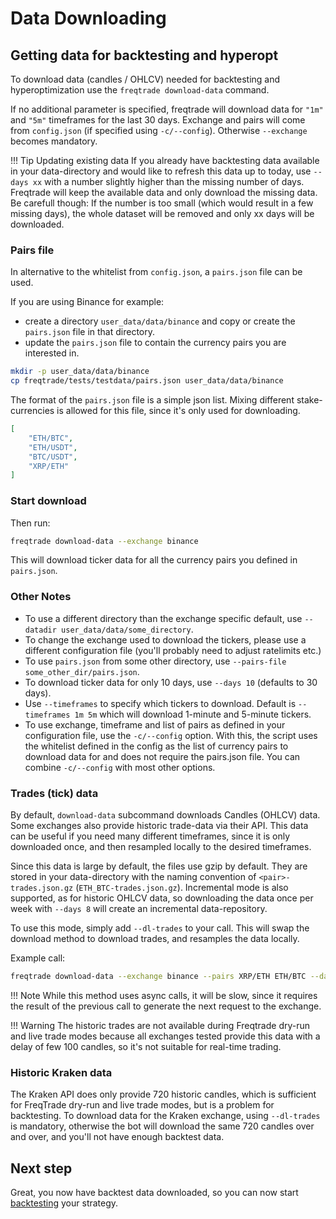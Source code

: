 # Data Downloading

## Getting data for backtesting and hyperopt

To download data (candles / OHLCV) needed for backtesting and hyperoptimization use the `freqtrade download-data` command.

If no additional parameter is specified, freqtrade will download data for `"1m"` and `"5m"` timeframes for the last 30 days.
Exchange and pairs will come from `config.json` (if specified using `-c/--config`).
Otherwise `--exchange` becomes mandatory.

!!! Tip Updating existing data
    If you already have backtesting data available in your data-directory and would like to refresh this data up to today, use `--days xx` with a number slightly higher than the missing number of days. Freqtrade will keep the available data and only download the missing data.
    Be carefull though: If the number is too small (which would result in a few missing days), the whole dataset will be removed and only xx days will be downloaded.

### Pairs file

In alternative to the whitelist from `config.json`, a `pairs.json` file can be used.

If you are using Binance for example:

- create a directory `user_data/data/binance` and copy or create the `pairs.json` file in that directory.
- update the `pairs.json` file to contain the currency pairs you are interested in.

```bash
mkdir -p user_data/data/binance
cp freqtrade/tests/testdata/pairs.json user_data/data/binance
```

The format of the `pairs.json` file is a simple json list.
Mixing different stake-currencies is allowed for this file, since it's only used for downloading.

``` json
[
    "ETH/BTC",
    "ETH/USDT",
    "BTC/USDT",
    "XRP/ETH"
]
```

### Start download

Then run:

```bash
freqtrade download-data --exchange binance
```

This will download ticker data for all the currency pairs you defined in `pairs.json`.

### Other Notes

- To use a different directory than the exchange specific default, use `--datadir user_data/data/some_directory`.
- To change the exchange used to download the tickers, please use a different configuration file (you'll probably need to adjust ratelimits etc.)
- To use `pairs.json` from some other directory, use `--pairs-file some_other_dir/pairs.json`.
- To download ticker data for only 10 days, use `--days 10` (defaults to 30 days).
- Use `--timeframes` to specify which tickers to download. Default is `--timeframes 1m 5m` which will download 1-minute and 5-minute tickers.
- To use exchange, timeframe and list of pairs as defined in your configuration file, use the `-c/--config` option. With this, the script uses the whitelist defined in the config as the list of currency pairs to download data for and does not require the pairs.json file. You can combine `-c/--config` with most other options.

### Trades (tick) data

By default, `download-data` subcommand downloads Candles (OHLCV) data. Some exchanges also provide historic trade-data via their API.
This data can be useful if you need many different timeframes, since it is only downloaded once, and then resampled locally to the desired timeframes.

Since this data is large by default, the files use gzip by default. They are stored in your data-directory with the naming convention of `<pair>-trades.json.gz` (`ETH_BTC-trades.json.gz`). Incremental mode is also supported, as for historic OHLCV data, so downloading the data once per week with `--days 8` will create an incremental data-repository.

To use this mode, simply add `--dl-trades` to your call. This will swap the download method to download trades, and resamples the data locally.

Example call:

```bash
freqtrade download-data --exchange binance --pairs XRP/ETH ETH/BTC --days 20 --dl-trades
```

!!! Note
    While this method uses async calls, it will be slow, since it requires the result of the previous call to generate the next request to the exchange.

!!! Warning
    The historic trades are not available during Freqtrade dry-run and live trade modes because all exchanges tested provide this data with a delay of few 100 candles, so it's not suitable for real-time trading.

### Historic Kraken data

The Kraken API does only provide 720 historic candles, which is sufficient for FreqTrade dry-run and live trade modes, but is a problem for backtesting.
To download data for the Kraken exchange, using `--dl-trades` is mandatory, otherwise the bot will download the same 720 candles over and over, and you'll not have enough backtest data.

## Next step

Great, you now have backtest data downloaded, so you can now start [backtesting](backtesting.md) your strategy.
